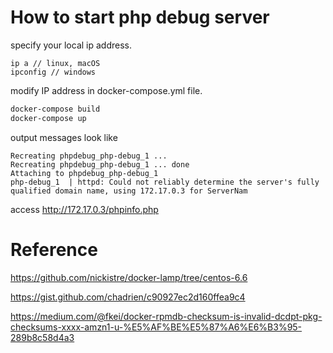 # How to start php debug server

specify your local ip address.
```
ip a // linux, macOS
ipconfig // windows
```

modify IP address in docker-compose.yml file.

```sh
docker-compose build
docker-compose up
``` 
output messages look like
```
Recreating phpdebug_php-debug_1 ... 
Recreating phpdebug_php-debug_1 ... done
Attaching to phpdebug_php-debug_1
php-debug_1  | httpd: Could not reliably determine the server's fully qualified domain name, using 172.17.0.3 for ServerNam
```

access http://172.17.0.3/phpinfo.php

# Reference
https://github.com/nickistre/docker-lamp/tree/centos-6.6

https://gist.github.com/chadrien/c90927ec2d160ffea9c4

https://medium.com/@fkei/docker-rpmdb-checksum-is-invalid-dcdpt-pkg-checksums-xxxx-amzn1-u-%E5%AF%BE%E5%87%A6%E6%B3%95-289b8c58d4a3